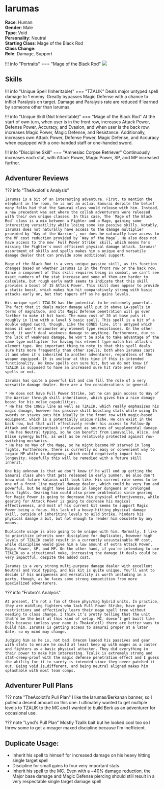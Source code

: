 # Iarumas

**Race**: Human  
**Gender**: Male  
**Type**: Void  
**Personality**: Neutral  
**Starting Class**: Mage of the Black Rod  
**Class Change**:  
**Role**: Damage, Support

!!! info "Portraits"
    === "Mage of the Black Rod"
        ![](../img/iarumas-mage-of-the-black-rod.png)

## Skills

!!! info "Unique Spell (Inheritable)"
    === "TZALIK"
        Deals major untyped spell damage to 1 enemy. Greatly bypasses Magic Defense with a chance to inflict Paralysis on target. Damage and Paralysis rate are reduced if learned by someone other than Iarumas.

!!! info "Unique Skill (Not Inheritable)"
    === "Mage of the Black Rod"
        At the start of own turn, when user is in the front row, increases Attack Power, Defense Power, Accuracy, and Evasion, and when user is the back row, increases Magic Power, Magic Defense, and Resistance. Additionally, increases own Attack Power, Defense Power, Magic Defense, and Accuracy when equipped with a one-handed staff or one-handed sword.

!!! info "Discipline Skill"
    === "Amnesiac Corpse Retriever"
        Continuously increases each stat, with Attack Power, Magic Power, SP, and MP increased further.

## Adventurer Reviews

??? info "TheAxolotl's Analysis"

    Iarumas is a bit of an interesting adventure. First, to mention the elephant in the room, he is not an actual Samurai despite the belief many folks had that the Samurai class would release with him. Instead, a new precedent was set where the collab adventurers were released with their own unique classes. In this case, The `Mage of the Black Rod` class is a mix between a Fighter and a Mage, gaining some interesting versatility while losing some key passive skills. Notably, Iarumas does not naturally have access to the damage multiplier provided by `Way of the Warrior`, nor does he naturally have access to the MP cost reduction provided by `Way of the Mage`. He also does not have access to the new `Full Power Strike` skill, which means he's missing the Fighter's most efficient physical damage attack. Iarumas' assortment of skills and spells makes him a unique and versatile damage dealer that can provide some additional support.

    Mage of the Black Rod is a very unique passive skill, as its function changes based on whether Iarumas is in the front row or the back row. Since a component of this skill requires being in combat, we can't see exact numbers of the stat increase and some of them are harder to calculate, but rough early math seems to indicate that this skill provides a boost of 15 Attack Power. This skill does appear to provide a static boost, which makes him hit comparatively strong with basic attacks early on, but that tapers off as he gains levels.

    His unique spell TZALIK has the potential to be extremely powerful. The fact that it deals major damage will put it above LA-spells in terms of magnitude, and its Magic Defense penetration will go ever farther to make it hit hard. The mana cost of 20 at base puts it roughly in line with a level 5 basic spell. This spell is a bit of a double edged sword, though. Like the CONES line, it's untyped which means it won't encounter any element type resistances. On the other hand, it won't deal weakness damage to anything. Furthermore, due to the lack of weakness damage, he won't be able to take advantage of the same type multiplier for having his element type match his attack's element type. One important thing to note is that this spell deals sure hits more frequently than other spells, both when Iarumas casts it and when it's inherited to another adventurer, regardless of the weapon equipped. It is unclear at this time if this is intended functionality. We know spells can sure hit, but we do not know if TZALIK is supposed to have an increased sure hit rate over other spells or not.

    Iarumas has quite a powerful kit and can fill the role of a very versatile damage dealer. Here are a few considerations in general:

    * He does not have Full Power Strike, but he can gain access to Way of the Warrior through skill inheritance, which gives him a nice damage boost for his melee capabilities.
    * He has the CONES line as well as TZALIK, which really emphasizes his magic damage, however his passive skill boosting stats while using 1h swords or staves puts him ideally in the front row with magic-based equipment, which is a potentially unique niche. He can exist in the back row, but that will effectively render his access to Follow-Up Attack and Counterattack irrelevant as sources of supplemental damage.
    * He has Neutral typing, so he can benefit from Lanavaille, Alice, and Elise synergy buffs, as well as be relatively protected against row-switching mechanics.
    * He has no Way of the Mage, so he might become MP starved in long fights. Furthermore, there is currently no easy or convenient way to regain MP while in dungeons, which could negatively impact his longevity. Hopefully this will be remedied with a future skill inherit.

    One big unknown is that we don't know if he will end up getting the Samurai class when that gets released in early Summer. We also don't know what future katanas will look like. His current role seems to be one of a front line magical damage dealer, which could be very fun and powerful, but he might have issues in longer dungeons or prolonged boss fights. Gearing him could also prove problematic since gearing for Magic Power is going to decrease his physical effectiveness, while gearing for Attack Power is going to decrease his magical effectiveness, and most of his current kit seems to support Magic Power being a focus. His lack of a heavy-hitting physical damage skill, outside of inheriting levels to Wild Strike, hinders his physical damage a bit, but not enough to render him obsolete by any means.

    Duplicate usage is also going to be unique with him. Normally, I like to prioritize inherits over discipline for duplicates, however high levels of TZALIK could result in a currently unsustainable MP cost, while discipline would give him a low amount of extra Attack Power, Magic Power, SP, and MP. On the other hand, if you're intending to use TZALIK as a situational nuke, increasing the damage it deals could be very impactful, despite the added cost.

    Iarumas is a very strong multi-purpose damage dealer with excellent Neutral and Void typing, and his kit is quite unique. You'll want to decide if his uniqueness and versatility is worth including in a party, though, as he faces some strong competition from more specialized adventurers.

??? info "Frobro's Analysis"

    At present, I’m not a fan of these phys/mag hybrid units. In practice, they are middling fighters who lack Full Power Strike, have gear restrictions and effectively learn their mage spell tree without needing to class change. I think it’s pretty telling that the unit that’d be the best at this kind of setup, MC, doesn’t get built like this because (unless your name is TheAxolotl) there are better ways to build him. Iarumas is getting access to samurai proper at a later date, so my mind may change.

    Judging him as he is, not bad. Drecom loaded his passives and gear with stats to ensure he could at least keep up with mages as a caster and fighters as a basic physical attacker. They did everything in their power to make him interesting. Tzalik is extremely strong and stat-creep-proof with the magic defense penetration effect and I guess the ability for it to surety is intended since they never patched it out. Being void is…different, and being neutral aligned makes him splashable with most team comps.

## Adventurer Pull Plans

??? note "TheAxolotl's Pull Plan"
    I like the Iarumas/Berkanan banner, so I pulled a decent amount on this one. I ultimately wanted to get multiple levels to TZALIK to the MC and I wanted to build Berk as an adventurer for occasional use.

??? note "Lynd's Pull Plan"
    Mostly Tzalik bait but he looked cool too so I threw some to get a meager maxed discipline because I'm inefficient.

## Duplicate Usage:

* Inherit his spell to himself for increased damage on his heavy hitting single target spell
* Discipline for small gains to four very important stats
* Inherit his spell to the MC. Even with a ~40% damage reduction, the Major base damage and Magic Defense piercing should still result in a very respectable single target damage spell